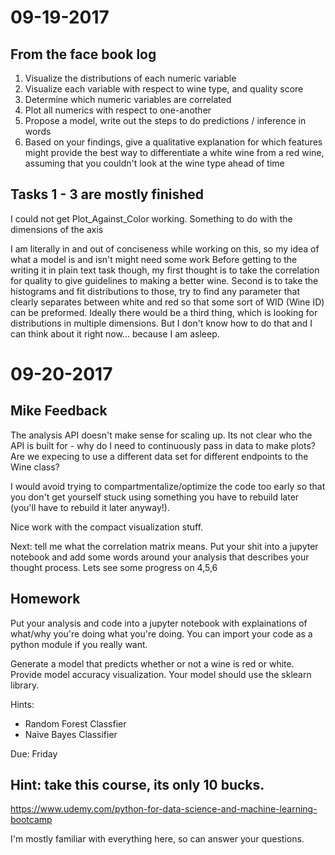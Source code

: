 # 09-19-2017

## From the face book log

1.  Visualize the distributions of each numeric variable
2.  Visualize each variable with respect to wine type, and quality score
3.  Determine which numeric variables are correlated
4.  Plot all numerics with respect to one-another
5.  Propose a model, write out the steps to do predictions / inference in words
6.  Based on your findings, give a qualitative explanation for which features
    might provide the best way to differentiate a white wine from a red wine,
    assuming that you couldn't look at the wine type ahead of time

## Tasks 1 - 3 are mostly finished

I could not get Plot\_Against\_Color working.  Something to do with the
dimensions of the axis

I am literally in and out of conciseness while working on this, so my idea of
what a model is and isn't might need some work Before getting to the writing it
in plain text task though, my first thought is to take the correlation for
quality to give guidelines to making a better wine.  Second is to take the
histograms and fit distributions to those, try to find any parameter that
clearly separates between white and red so that some sort of WID (Wine ID) can
be preformed.  Ideally there would be a third thing, which is looking for
distributions in multiple dimensions.  But I don't know how to do that and I
can think about it right now... because I am asleep.

# 09-20-2017

## Mike Feedback

The analysis API doesn't make sense for scaling up. Its not clear who the API
is built for - why do I need to continuously pass in data to make plots? Are we
expecing to use a different data set for different endpoints to the Wine class?

I would avoid trying to compartmentalize/optimize the code too early so that
you don't get yourself stuck using something you have to rebuild later (you'll
have to rebuild it later anyway!).

Nice work with the compact visualization stuff.

Next: tell me what the correlation matrix means. Put your shit into a jupyter
notebook and add some words around your analysis that describes your thought
process. Lets see some progress on 4,5,6

## Homework

Put your analysis and code into a jupyter notebook with explainations of
what/why you're doing what you're doing. You can import your code as a python
module if you really want.

Generate a model that predicts whether or not a wine is red or white. Provide
model accuracy visualization. Your model should use the sklearn library.

Hints:
- Random Forest Classfier
- Naive Bayes Classifier

Due: Friday

## Hint: take this course, its only 10 bucks.
https://www.udemy.com/python-for-data-science-and-machine-learning-bootcamp

I'm mostly familiar with everything here, so can answer your questions.

